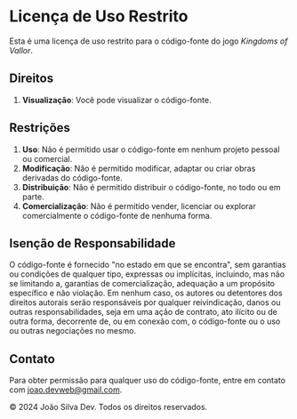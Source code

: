 # Licença de Uso Restrito

Esta é uma licença de uso restrito para o código-fonte do jogo *Kingdoms of Vallor*. 

## Direitos

1. **Visualização**: Você pode visualizar o código-fonte.

## Restrições

1. **Uso**: Não é permitido usar o código-fonte em nenhum projeto pessoal ou comercial.
2. **Modificação**: Não é permitido modificar, adaptar ou criar obras derivadas do código-fonte.
3. **Distribuição**: Não é permitido distribuir o código-fonte, no todo ou em parte.
4. **Comercialização**: Não é permitido vender, licenciar ou explorar comercialmente o código-fonte de nenhuma forma.

## Isenção de Responsabilidade

O código-fonte é fornecido "no estado em que se encontra", sem garantias ou condições de qualquer tipo, expressas ou implícitas, incluindo, mas não se limitando a, garantias de comercialização, adequação a um propósito específico e não violação. Em nenhum caso, os autores ou detentores dos direitos autorais serão responsáveis por qualquer reivindicação, danos ou outras responsabilidades, seja em uma ação de contrato, ato ilícito ou de outra forma, decorrente de, ou em conexão com, o código-fonte ou o uso ou outras negociações no mesmo.

## Contato

Para obter permissão para qualquer uso do código-fonte, entre em contato com joao.devweb@gmail.com.

© 2024 João Silva Dev. Todos os direitos reservados.
